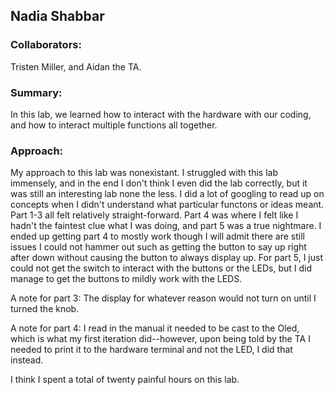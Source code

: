 ## Nadia Shabbar ##

### Collaborators: ###
Tristen Miller, and Aidan the TA.

### Summary: ###
In this lab, we learned how to interact with the hardware with
our coding, and how to interact multiple functions all together.

### Approach: ###
My approach to this lab was nonexistant. I struggled with this
lab immensely, and in the end I don't think I even did the lab
correctly, but it was still an interesting lab none the less.
I did a lot of googling to read up on concepts when I didn't
understand what particular functons or ideas meant. Part 1-3
all felt relatively straight-forward. Part 4 was where I felt
like I hadn't the faintest clue what I was doing, and part 5
was a true nightmare. I ended up getting part 4 to mostly work
though I will admit there are still issues I could not hammer
out such as getting the button to say up right after down
without causing the button to always display up. For part 5,
I just could not get the switch to interact with the buttons
or the LEDs, but I did manage to get the buttons to mildly work
with the LEDS.

A note for part 3: The display for whatever reason would not
turn on until I turned the knob.

A note for part 4: I read in the manual it needed to be cast
to the Oled, which is what my first iteration did--however,
upon being told by the TA I needed to print it to the hardware
terminal and not the LED, I did that instead.

I think I spent a total of twenty painful hours on this lab.